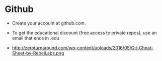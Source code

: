# Github

* Create your account at github.com.  
 - To get the educational discount (free access to private repos), use an email that ends in .edu
 
* http://zeroturnaround.com/wp-content/uploads/2016/05/Git-Cheat-Sheet-by-RebelLabs.png
